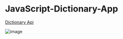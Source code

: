 # JavaScript-Dictionary-App

<a href='https://api.dictionaryapi.dev/api/v2/entries/en'>Dictionary Api</a>

<img src='https://i.postimg.cc/zGcRfxK5/screencapture-127-0-0-1-5500-index-html-2022-02-19-20-57-16.png' alt='image'>
